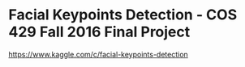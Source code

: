 # Facial Keypoints Detection - COS 429 Fall 2016 Final Project

https://www.kaggle.com/c/facial-keypoints-detection


